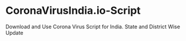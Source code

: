 # CoronaVirusIndia.io-Script
Download and Use Corona Virus Script for India. State and District Wise Update
